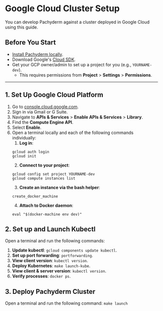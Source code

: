 # Google Cloud Cluster Setup 

You can develop Pachyderm against a cluster deployed in Google Cloud using this guide. 


## Before You Start 

- [Install Pachyderm locally](/getting-started/local-installation/#local-installation). 
- Download Google's [Cloud SDK](https://cloud.google.com/sdk/).
- Get your GCP owner/admin to set up a project for you (e.g., `YOURNAME-dev`).
    - This requires permissions from **Project** > **Settings** > **Permissions**. 
---

## 1. Set Up Google Cloud Platform


1. Go to [console.cloud.google.com](https://console.cloud.google.com/).
2. Sign in via Gmail or G Suite.  
3. Navigate to **APIs & Services** > **Enable APIs & Services** > **Library**.
4. Find the **Compute Engine API**.
5. Select **Enable**.
6. Open a terminal locally and each of the following commands individually:
      1. **Log in**:
      ```
      gcloud auth login 
      gcloud init
      ```
      2. **Connect to your project**:
      ```
      gcloud config set project YOURNAME-dev
      gcloud compute instances list 
      ```
      3. **Create an instance via the bash helper**: 
      ```
      create_docker_machine
      ```
      4. **Attach to Docker daemon**: 
      ```
      eval "$(docker-machine env dev)"
      ```

## 2. Set up and Launch Kubectl

Open a terminal and run the following commands:

1. **Update kubectl**: `gcloud components update kubectl`.
2. **Set up port forwarding**: `portforwarding`.
3. **View client version**: `kubectl version`.
4. **Deploy Kubernetes**: `make launch-kube`.
5. **View client & server version**:  `kubectl version`.
6. **Verify processes**: `docker ps`.

## 3. Deploy Pachyderm Cluster 

Open a terminal and run the following command:
      ```
      make launch
      ```

